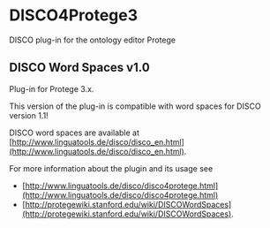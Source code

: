 # DISCO4Protege3
DISCO plug-in for the ontology editor Protege

## DISCO Word Spaces v1.0

Plug-in for Protege 3.x.

This version of the plug-in is compatible with 
word spaces for DISCO version 1.1!

DISCO word spaces are available at 
[http://www.linguatools.de/disco/disco_en.html](http://www.linguatools.de/disco/disco_en.html).

For more information about the plugin and its 
usage see
  - [http://www.linguatools.de/disco/disco4protege.html](http://www.linguatools.de/disco/disco4protege.html)
  - [http://protegewiki.stanford.edu/wiki/DISCOWordSpaces](http://protegewiki.stanford.edu/wiki/DISCOWordSpaces).


